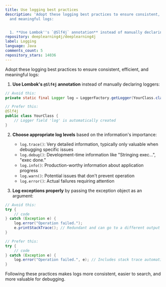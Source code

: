 ```yaml
---
title: Use logging best practices
description: 'Adopt these logging best practices to ensure consistent, efficient,
  and meaningful logs:


  1. **Use Lombok''s `@Slf4j` annotation** instead of manually declaring loggers:'
repository: deeplearning4j/deeplearning4j
label: Logging
language: Java
comments_count: 5
repository_stars: 14036
---
```


Adopt these logging best practices to ensure consistent, efficient, and meaningful logs:

1. **Use Lombok's `@Slf4j` annotation** instead of manually declaring loggers:

```java
// Avoid this:
private static final Logger log = LoggerFactory.getLogger(YourClass.class);

// Prefer this:
@Slf4j
public class YourClass {
    // Logger field 'log' is automatically created
}
```

2. **Choose appropriate log levels** based on the information's importance:
   - `log.trace()`: Very detailed information, typically only valuable when debugging specific issues
   - `log.debug()`: Development-time information like "Stringing exec...", "exec done."
   - `log.info()`: Production-worthy information about application progress
   - `log.warn()`: Potential issues that don't prevent operation
   - `log.error()`: Actual failures requiring attention

3. **Log exceptions properly** by passing the exception object as an argument:

```java
// Avoid this:
try {
    // code
} catch (Exception e) {
    log.error("Operation failed.");
    e.printStackTrace(); // Redundant and can go to a different output stream
}

// Prefer this:
try {
    // code
} catch (Exception e) {
    log.error("Operation failed.", e); // Includes stack trace automatically
}
```

Following these practices makes logs more consistent, easier to search, and more valuable for debugging.
